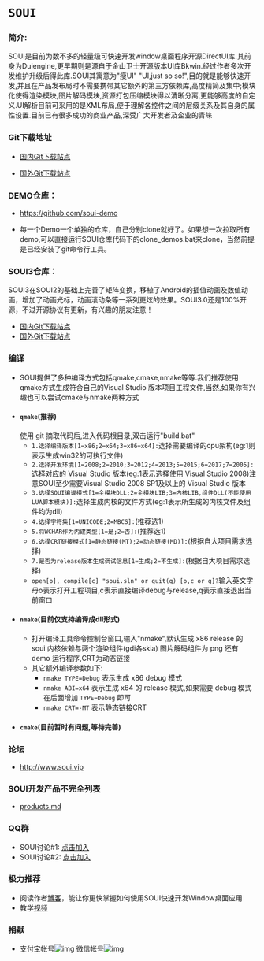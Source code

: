 # `SOUI`

### 简介:
SOUI是目前为数不多的轻量级可快速开发window桌面程序开源DirectUI库.其前身为Duiengine,更早期则是源自于金山卫士开源版本UI库Bkwin.经过作者多次开发维护升级后得此库.SOUI其寓意为"瘦UI" "UI,just so so!",目的就是能够快速开发,并且在产品发布局时不需要携带其它额外的第三方依赖库,高度精简及集中;模块化使得渲染模块,图片解码模块,资源打包压缩模块得以清晰分离,更能够高度的自定义.UI解析目前可采用的是XML布局,便于理解各控件之间的层级关系及其自身的属性设置.目前已有很多成功的商业产品,深受广大开发者及企业的青睐


### Git下载地址

- [国内Git下载站点](https://gitee.com/setoutsoft/soui)

- [国外Git下载站点](https://github.com/SOUI2/soui)

### DEMO仓库：
- https://github.com/soui-demo
* 每一个Demo一个单独的仓库，自己分别clone就好了。如果想一次拉取所有demo,可以直接运行SOUI仓库代码下的clone_demos.bat来clone，当然前提是已经安装了git命令行工具。

### SOUI3仓库：
SOUI3在SOUI2的基础上完善了矩阵变换，移植了Android的插值动画及数值动画，增加了动画光标，动画滚动条等一系列更炫的效果。SOUI3.0还是100%开源，不过开源协议有更新，有兴趣的朋友注意！
- [国内Git下载站点](https://gitee.com/setoutsoft/soui3)
- [国外Git下载站点](https://github.com/SOUI3/soui)

### 编译
- SOUI提供了多种编译方式包括qmake,cmake,nmake等等.我们推荐使用qmake方式生成符合自己的Visual Studio 版本项目工程文件,当然,如果你有兴趣也可以尝试cmake与nmake两种方式
* #### `qmake`(推荐)
    使用 git 摘取代码后,进入代码根目录,双击运行"build.bat"
    * `1.选择编译版本[1=x86;2=x64;3=x86+x64]:`选择需要编译的cpu架构(eg:1则表示生成win32的可执行文件)
    * `2.选择开发环境[1=2008;2=2010;3=2012;4=2013;5=2015;6=2017;7=2005]:`选择对应的 Visual Studio 版本(eg:1表示选择使用 Visual Studio 2008)注意SOUI至少需要Visual Studio 2008 SP1及以上的 Visual Studio 版本
    * `3.选择SOUI编译模式[1=全模块DLL;2=全模块LIB;3=内核LIB,组件DLL(不能使用LUA脚本模块)]:`选择生成内核的文件方式(eg:1表示所生成的内核文件及组件均为dll)
    * `4.选择字符集[1=UNICODE;2=MBCS]:`(推荐选1)
    * `5.将WCHAR作为内建类型[1=是;2=否]:`(推荐选1)
    * `6.选择CRT链接模式[1=静态链接(MT);2=动态链接(MD)]:`(根据自大项目需求选择)
    * `7.是否为release版本生成调试信息[1=生成;2=不生成]:`(根据自大项目需求选择)
    * `open[o], compile[c] "soui.sln" or quit(q) [o,c or q]?`输入英文字母o表示打开工程项目,c表示直接编译debug与release,q表示直接退出当前窗口
* #### `nmake`(目前仅支持编译成dll形式)
    * 打开编译工具命令控制台窗口,输入"nmake",默认生成 x86 release 的 soui 内核依赖与两个渲染组件(gdi各skia) 图片解码组件为 png 还有 demo 运行程序,CRT为动态链接
    * 其它额外编译参数如下:
        * `nmake TYPE=Debug` 表示生成 x86 debug 模式
        * `nmake ABI=x64` 表示生成 x64 的 release 模式,如果需要 debug 模式在后面增加 `TYPE=Debug` 即可
        * `nmake CRT=-MT` 表示静态链接CRT  
* #### `cmake`(目前暂时有问题,等待完善)

### 论坛
- http://www.soui.vip

### SOUI开发产品不完全列表
- [products.md](./product.md)

### QQ群

- SOUI讨论#1: [点击加入](http://shang.qq.com/wpa/qunwpa?idkey=9653a811a72365d798a5247d6ba6885a568bdcf51c624f906c8ce7b8fd9e4eda)
- SOUI讨论#2: [点击加入](http://shang.qq.com/wpa/qunwpa?idkey=03d3294a2551beb1b54b4012086cec14b3f66d5c253debaeed241d9c623966e0)

### 极力推荐
- 阅读作者[博客](http://www.cnblogs.com/setoutsoft/)，能让你更快掌握如何使用SOUI快速开发Window桌面应用
- 教学[视频](http://my.tv.sohu.com/pl/9259542/89333168.shtml)

### 捐献
- 支付宝帐号![img](./doc/alipay.png) 微信帐号![img](./doc/wechat.png) 
